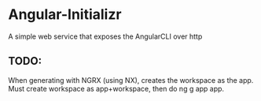 # Angular-Initializr
A simple web service that exposes the AngularCLI over http

## TODO:  
When generating with NGRX (using NX), creates the workspace as the app. Must create workspace as app+workspace, then do ng g app app.